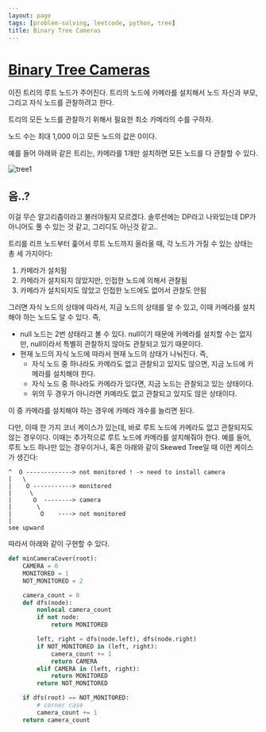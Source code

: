 ```yaml
---
layout: page
tags: [problem-solving, leetcode, python, tree]
title: Binary Tree Cameras
---
```


# [Binary Tree Cameras](https://leetcode.com/problems/binary-tree-cameras/)

 이진 트리의 루트 노드가 주어진다. 트리의 노드에 카메라를 설치해서
 노드 자신과 부모, 그리고 자식 노드를 관찰하려고 한다.

 트리의 모든 노드를 관찰하기 위해서 필요한 최소 카메라의 수를 구하자.

 노드 수는 최대 1,000 이고 모든 노드의 값은 0이다.

 예를 들어 아래와 같은 트리는, 카메라를 1개만 설치하면 모든 노드를 다
 관찰할 수 있다.

![tree1](https://assets.leetcode.com/uploads/2018/12/29/bst_cameras_01.png)

## 음..?

 이걸 무슨 알고리즘이라고 불러야될지 모르겠다. 솔루션에는 DP라고
 나와있는데 DP가 아니어도 풀 수 있는 것 같고, 그리디도 아닌것 같고..

 트리를 리프 노드부터 훑어서 루트 노드까지 올라올 때, 각 노드가 가질
 수 있는 상태는 총 세 가지이다:
 1. 카메라가 설치됨
 2. 카메라가 설치되지 않았지만, 인접한 노드에 의해서 관찰됨
 3. 카메라가 설치되지도 않았고 인접한 노드에도 없어서 관찰도 안됨

 그러면 자식 노드의 상태에 따라서, 지금 노드의 상태를 알 수 있고, 이때
 카메라를 설치해야 하는 노드도 알 수 있다. 즉,
 - null 노드는 2번 상태라고 볼 수 있다. null이기 때문에 카메라를
   설치할 수는 없지만, null이라서 특별히 관찰하지 않아도 관찰되고 있기
   때문이다.
 - 현재 노드의 자식 노드에 따라서 현재 노드의 상태가 나눠진다. 즉,
   - 자식 노드 중 하나라도 카메라도 없고 관찰되고 있지도 않으면, 지금
     노드에 카메라를 설치해야 한다.
   - 자식 노드 중 하나라도 카메라가 있다면, 지금 노드는 관찰되고 있는
     상태이다.
   - 위의 두 경우가 아니라면 카메라도 없고 관찰되고 있지도 않은
     상태이다.

 이 중 카메라를 설치해야 하는 경우에 카메라 개수를 늘리면 된다.

 다만, 이때 한 가지 코너 케이스가 있는데, 바로 루트 노드에 카메라도
 없고 관찰되지도 않는 경우이다. 이때는 추가적으로 루트 노드에 카메라를
 설치해줘야 한다. 예를 들어, 루트 노드 하나만 있는 경우이거나, 혹은
 아래와 같이 Skewed Tree일 때 이런 케이스가 생긴다:

```
^  O -------------> not monitored ! -> need to install camera
|   \
|    O -----------> monitored
|     \
|      O  --------> camera
|       \
|        O    ----> not monitored
|
see upward
```

 따라서 아래와 같이 구현할 수 있다.

```python
def minCameraCover(root):
    CAMERA = 0
    MONITORED = 1
    NOT_MONITORED = 2

    camera_count = 0
    def dfs(node):
        nonlocal camera_count
        if not node:
            return MONITORED

        left, right = dfs(node.left), dfs(node.right)
        if NOT_MONITORED in (left, right):
            camera_count += 1
            return CAMERA
        elif CAMERA in (left, right):
            return MONITORED
        return NOT_MONITORED

    if dfs(root) == NOT_MONITORED:
        # corner case
        camera_count += 1
    return camera_count
```
